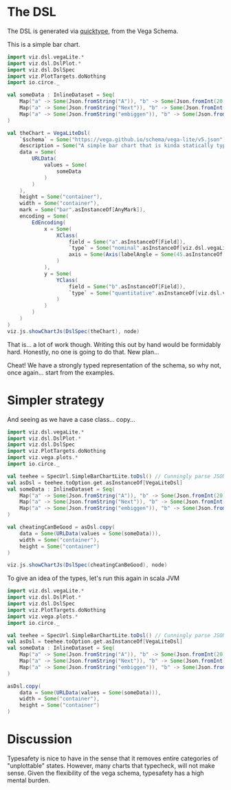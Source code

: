 # The DSL

The DSL is generated via [quicktype](https://quicktype.io), from the Vega Schema. 

This is a simple bar chart.

```scala mdoc:js
import viz.dsl.vegaLite.*
import viz.dsl.DslPlot.*
import viz.dsl.DslSpec
import viz.PlotTargets.doNothing
import io.circe._

val someData : InlineDataset = Seq(
    Map("a" -> Some(Json.fromString("A")), "b" -> Some(Json.fromInt(20))),
    Map("a" -> Some(Json.fromString("Next")), "b" -> Some(Json.fromInt(25))),
    Map("a" -> Some(Json.fromString("embiggen")), "b" -> Some(Json.fromInt(5)))
)

val theChart = VegaLiteDsl(
    `$schema` = Some("https://vega.github.io/schema/vega-lite/v5.json"),
    description = Some("A simple bar chart that is kinda statically typed"),
    data = Some(
        URLData(
            values = Some(
                someData
            )
        )        
    ),
    height = Some("container"), 
    width = Some("container"),
    mark = Some("bar".asInstanceOf[AnyMark]),
    encoding = Some(
        EdEncoding(
            x = Some(
                XClass(
                    field = Some("a".asInstanceOf[Field]), 
                    `type` = Some("nominal".asInstanceOf[viz.dsl.vegaLite.Type]), 
                    axis = Some(Axis(labelAngle = Some(45.asInstanceOf[LabelAngle]))),
                )
            ),
            y = Some(
                YClass(
                    field = Some("b".asInstanceOf[Field]), 
                    `type` = Some("quantitative".asInstanceOf[viz.dsl.vegaLite.Type]),                     
                )
            )
        )
    )
)
viz.js.showChartJs(DslSpec(theChart), node)
```

That is... a lot of work though. Writing this out by hand would be formidably hard. Honestly, no one is going to do that. New plan... 

Cheat! We have a strongly typed representation of the schema, so why not, once again... start from the examples. 

# Simpler strategy

And seeing as we have a case class... copy...

```scala mdoc:js
import viz.dsl.vegaLite.*
import viz.dsl.DslPlot.*
import viz.dsl.DslSpec
import viz.PlotTargets.doNothing
import viz.vega.plots.*
import io.circe._

val teehee = SpecUrl.SimpleBarChartLite.toDsl() // Cunningly parse JSON here
val asDsl = teehee.toOption.get.asInstanceOf[VegaLiteDsl]
val someData : InlineDataset = Seq(
    Map("a" -> Some(Json.fromString("A")), "b" -> Some(Json.fromInt(20))),
    Map("a" -> Some(Json.fromString("Next")), "b" -> Some(Json.fromInt(25))),
    Map("a" -> Some(Json.fromString("embiggen")), "b" -> Some(Json.fromInt(5)))
)

val cheatingCanBeGood = asDsl.copy(
    data = Some(URLData(values = Some(someData))),
    width = Some("container"), 
    height = Some("container")
)

viz.js.showChartJs(DslSpec(cheatingCanBeGood), node)

```

To give an idea of the types, let's run this again in scala JVM

```scala mdoc
import viz.dsl.vegaLite.*
import viz.dsl.DslPlot.*
import viz.dsl.DslSpec
import viz.PlotTargets.doNothing
import viz.vega.plots.*
import io.circe._

val teehee = SpecUrl.SimpleBarChartLite.toDsl() // Cunningly parse JSON here
val asDsl = teehee.toOption.get.asInstanceOf[VegaLiteDsl]
val someData : InlineDataset = Seq(
    Map("a" -> Some(Json.fromString("A")), "b" -> Some(Json.fromInt(20))),
    Map("a" -> Some(Json.fromString("Next")), "b" -> Some(Json.fromInt(25))),
    Map("a" -> Some(Json.fromString("embiggen")), "b" -> Some(Json.fromInt(5)))
)

asDsl.copy(
    data = Some(URLData(values = Some(someData))),
    width = Some("container"), 
    height = Some("container")
)
```

# Discussion
Typesafety is nice to have in the sense that it removes entire categories of "unplottable" states. However, many charts that typecheck, will not make sense. Given the flexibility of the vega schema, typesafety has a high mental burden. 